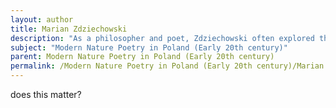 ```yaml
---
layout: author
title: Marian Zdziechowski
description: "As a philosopher and poet, Zdziechowski often explored themes of nature, combining philosophical reflection with vivid imagery drawn from the natural world."
subject: "Modern Nature Poetry in Poland (Early 20th century)"
parent: Modern Nature Poetry in Poland (Early 20th century)
permalink: /Modern Nature Poetry in Poland (Early 20th century)/Marian Zdziechowski/
---
```


does this matter?
